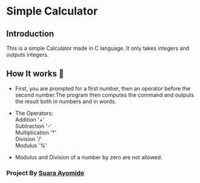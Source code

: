 # Simple Calculator

## Introduction 
This is a simple Calculator made in C language. It only takes integers and outputs integers.

## How It works :rocket:

* First, you are prompted for a first number, then an operator before the second number.The program then computes the command and outputs the result both in numbers and in words.

* The Operators:\
Addition '+'\
Subtraction '-'\
Multiplication '*'\
Division '/'\
Modulus '%'

* Modulus and Division of a number by zero are not allowed. 

### Project By [Suara Ayomide](https://twitter.com/aysuarex)
